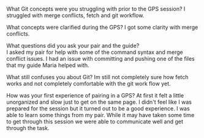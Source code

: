 What Git concepts were you struggling with prior to the GPS session?
I struggled with merge conflicts, fetch and git workflow. 

What concepts were clarified during the GPS?
I got some clarity with merge conflicts. 

What questions did you ask your pair and the guide?  
I asked my pair for help with some of the command syntax and merge conflict issues.  I had an issue with committing and pushing one of the files that my guide Maria helped with.  

What still confuses you about Git?
Im still not completely sure how fetch works and not completely comfortable with the git work flow yet. 

How was your first experience of pairing in a GPS?
At first it felt a little unorganized and slow just to get on the same page.  I didn't feel like I was prepared for the session but it turned out to be a good experience.  I was able to learn some things from my pair.   While it may have taken some time to get through this session we were able to communicate well and get through the task.